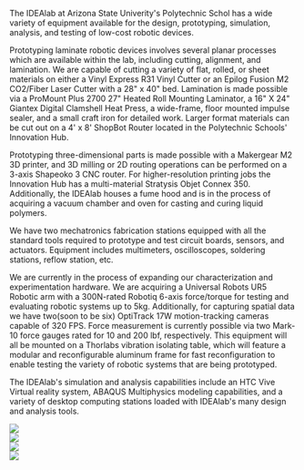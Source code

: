 ---
---

The IDEAlab at Arizona State Univerity's Polytechnic Schol has a wide variety of equipment available for the design, prototyping, simulation, analysis, and testing of low-cost robotic devices.  

Prototyping laminate robotic devices involves several planar processes which are available within the lab, including cutting, alignment, and lamination.  We are capable of cutting a variety of flat, rolled, or sheet materials on either a Vinyl Express R31 Vinyl Cutter or an Epilog Fusion M2 CO2/Fiber Laser Cutter with a 28" x 40" bed.  Lamination is made possible via a ProMount Plus 2700 27" Heated Roll Mounting Laminator, a 16" X 24" Giantex Digital Clamshell Heat Press, a wide-frame, floor mounted impulse sealer, and a small craft iron for detailed work.  Larger format materials can be cut out on a 4' x 8' ShopBot Router located in the Polytechnic Schools' Innovation Hub.

Prototyping three-dimensional parts is made possible with a Makergear M2 3D printer, and 3D milling or 2D routing operations can be performed on a 3-axis Shapeoko 3 CNC router.  For higher-resolution printing jobs the Innovation Hub has a multi-material Stratysis Objet Connex 350.  Additionally, the IDEAlab houses a fume hood and is in the process of acquiring a vacuum chamber and oven for casting and curing liquid polymers.

We have two mechatronics fabrication stations equipped with all the standard tools required to prototype and test circuit boards, sensors, and actuators.  Equipment includes multimeters, oscilloscopes, soldering stations, reflow station, etc.

We are currently in the process of expanding our characterization and experimentation hardware.  We are acquiring a Universal Robots UR5 Robotic arm with a 300N-rated Robotiq 6-axis force/torque for testing and evaluating robotic systems up to 5kg.  Additionally, for capturing spatial data we have two(soon to be six) OptiTrack 17W motion-tracking cameras capable of 320 FPS.  Force measurement is currently possible via two Mark-10 force gauges rated for 10 and 200 lbf, respectively.  This equipment will all be mounted on a Thorlabs vibration isolating table, which will feature a modular and reconfigurable aluminum frame for fast reconfiguration to enable testing the variety of robotic systems that are being prototyped.

The IDEAlab's simulation and analysis capabilities include an HTC Vive Virtual reality system, ABAQUS Multiphysics modeling capabilities, and a variety of desktop computing stations loaded with IDEAlab's many design and analysis tools.

<div class="row">
<div class="col-md-3">
<img class="img-responsive" src="{{site.base_path}}/assets/images/vinyl cutter.jpg">
</div>
<div class="col-md-3">
<img class="img-responsive" src="{{site.base_path}}/assets/images/t-shirt press.jpg">
</div>
<div class="col-md-3">
<img class="img-responsive" src="{{site.base_path}}/assets/images/impulse sealer.jpg">
</div>
<div class="col-md-3">
<img class="img-responsive" src="{{site.base_path}}/assets/images/3d printer.jpg">
</div>
</div>
